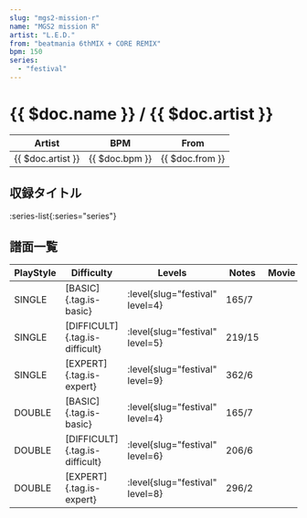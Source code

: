 ```yaml
---
slug: "mgs2-mission-r"
name: "MGS2 mission R"
artist: "L.E.D."
from: "beatmania 6thMIX + CORE REMIX"
bpm: 150
series:
  - "festival"
---
```


# {{ $doc.name }} / {{ $doc.artist }}

|Artist|BPM|From|
|------|---|----|
|{{ $doc.artist }}|{{ $doc.bpm }}|{{ $doc.from }}|

## 収録タイトル

:series-list{:series="series"}

## 譜面一覧

|PlayStyle|Difficulty|Levels|Notes|Movie|
|---------|----------|------|-----|-----|
|SINGLE|[BASIC]{.tag.is-basic}|:level{slug="festival" level=4}|165/7||
|SINGLE|[DIFFICULT]{.tag.is-difficult}|:level{slug="festival" level=5}|219/15||
|SINGLE|[EXPERT]{.tag.is-expert}|:level{slug="festival" level=9}|362/6||
|DOUBLE|[BASIC]{.tag.is-basic}|:level{slug="festival" level=4}|165/7||
|DOUBLE|[DIFFICULT]{.tag.is-difficult}|:level{slug="festival" level=6}|206/6||
|DOUBLE|[EXPERT]{.tag.is-expert}|:level{slug="festival" level=8}|296/2||
